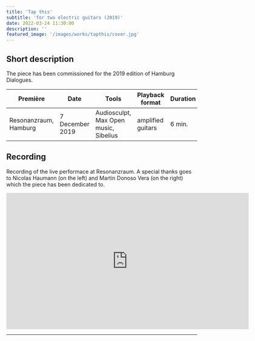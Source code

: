 ```yaml
---
title: 'Tap this'
subtitle: 'for two electric guitars (2019)'
date: 2022-03-24 11:30:00
description: ''
featured_image: '/images/works/tapthis/cover.jpg'
---
```




## Short description

The piece has been commissioned for the 2019 edition of Hamburg Dialogues.


| Première                | Date              | Tools                                   | Playback format     | Duration   |
|-------------------------|-------------------|-----------------------------------------|---------------------|------------|
| Resonanzraum, Hamburg   | 7 December 2019   | Audiosculpt, Max Open music, Sibelius   | amplified guitars   | 6 min.     |



## Recording

Recording of the live performace at Resonanzraum. A special thanks goes to Nicolas Haumann (on the left) and Martin Donoso Vera (on the right) which the piece has been dedicated to.

<iframe src="https://player.vimeo.com/video/690592124" width="640" height="360" frameborder="0" allowfullscreen></iframe>


---